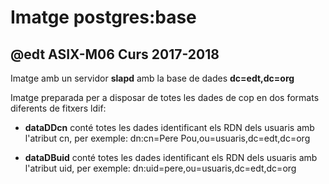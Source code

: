 # Imatge postgres:base
## @edt ASIX-M06 Curs 2017-2018

Imatge amb un servidor **slapd** amb la base de dades **dc=edt,dc=org**

Imatge preparada per a disposar de totes les dades de cop en dos formats diferents de fitxers ldif:

 * **dataDDcn** conté totes les dades identificant els RDN dels usuaris amb l'atribut cn, per exemple:
   dn:cn=Pere Pou,ou=usuaris,dc=edt,dc=org

 * **dataDBuid** conté totes les dades identificant els RDN dels usuaris amb l'atribut uid, per exemple:
   dn:uid=pere,ou=usuaris,dc=edt,dc=org


